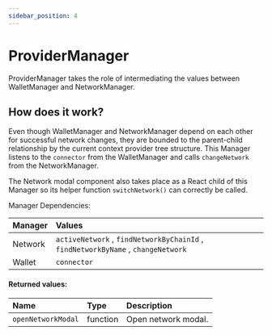 ```yaml
---
sidebar_position: 4
---
```


# ProviderManager

ProviderManager takes the role of intermediating the values between WalletManager and NetworkManager.

## How does it work?

Even though WalletManager and NetworkManager depend on each other for successful network changes, they are bounded to the parent-child relationship by the current context provider tree structure. This Manager listens to the `connector` from the WalletManager and calls `changeNetwork` from the NetworkManager.

The Network modal component also takes place as a React child of this Manager so its helper function `switchNetwork()` can correctly be called.

Manager Dependencies:

| Manager | Values                                                          |
| :--- | :------------------------------------------------------------------- |
| Network | `activeNetwork` , `findNetworkByChainId` , `findNetworkByName` , `changeNetwork`
| Wallet | `connector`

#### Returned values:
| Name | Type | Description                                                          |
| :--- | :--- | :------------------------------------------------------------------- |
|`openNetworkModal` | function | Open network modal.